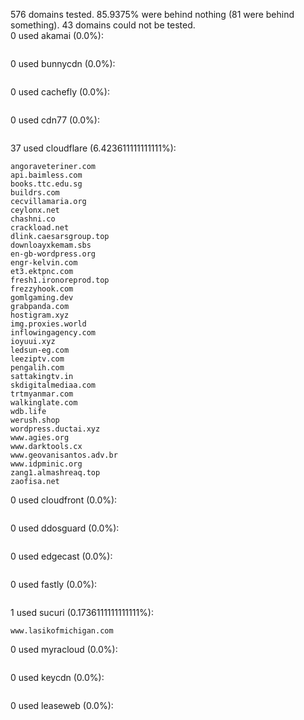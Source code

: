 576 domains tested. 85.9375% were behind nothing (81 were behind something). 43 domains could not be tested.<br>
0 used akamai (0.0%):
```

```

0 used bunnycdn (0.0%):
```

```

0 used cachefly (0.0%):
```

```

0 used cdn77 (0.0%):
```

```

37 used cloudflare (6.423611111111111%):
```
angoraveteriner.com
api.baimless.com
books.ttc.edu.sg
buildrs.com
cecvillamaria.org
ceylonx.net
chashni.co
crackload.net
dlink.caesarsgroup.top
downloayxkemam.sbs
en-gb-wordpress.org
engr-kelvin.com
et3.ektpnc.com
fresh1.ironoreprod.top
frezzyhook.com
gomlgaming.dev
grabpanda.com
hostigram.xyz
img.proxies.world
inflowingagency.com
ioyuui.xyz
ledsun-eg.com
leeziptv.com
pengalih.com
sattakingtv.in
skdigitalmediaa.com
trtmyanmar.com
walkinglate.com
wdb.life
werush.shop
wordpress.ductai.xyz
www.agies.org
www.darktools.cx
www.geovanisantos.adv.br
www.idpminic.org
zang1.almashreaq.top
zaofisa.net
```

0 used cloudfront (0.0%):
```

```

0 used ddosguard (0.0%):
```

```

0 used edgecast (0.0%):
```

```

0 used fastly (0.0%):
```

```

1 used sucuri (0.1736111111111111%):
```
www.lasikofmichigan.com
```

0 used myracloud (0.0%):
```

```

0 used keycdn (0.0%):
```

```

0 used leaseweb (0.0%):
```

```
